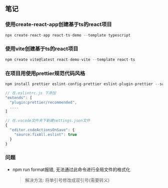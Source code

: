 ## 笔记

### 使用create-react-app创建基于ts的react项目

```js
npx create-react-app react-ts-demo --template typescript
```

### 使用vite创建基于ts的react项目

```js
npm create vite@latest react-demo-vite --template react-ts
```

### 在项目用使用prettier规范代码风格

```js
npm install prettier eslint-config-prettier eslint-plugin-prettier --save-dev

// 在.eslintrc.js 下添加
"extends": [
  "plugin:prettier/recommended",
  ....
]

// 在.vscode文件夹下新建settings.json文件
{
  "editor.codeActionsOnSave": {
    "source.fixAll.eslint": true
  }
}
```

### 问题

- npm run format报错, 无法通过此命令进行全局文件的格式化

  > 解决方法:  将单引号修改成双引号(需要转义)